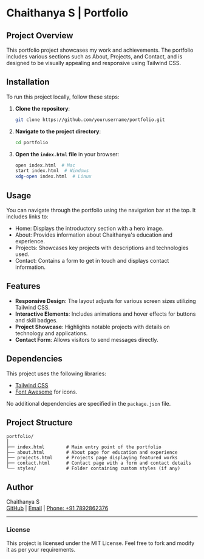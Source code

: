 # Chaithanya S | Portfolio

## Project Overview
This portfolio project showcases my work and achievements. The portfolio includes various sections such as About, Projects, and Contact, and is designed to be visually appealing and responsive using Tailwind CSS.

## Installation
To run this project locally, follow these steps:

1. **Clone the repository**:
   ```bash
   git clone https://github.com/yourusername/portfolio.git
   ```

2. **Navigate to the project directory**:
   ```bash
   cd portfolio
   ```

3. **Open the `index.html` file** in your browser:
   ```bash
   open index.html  # Mac
   start index.html  # Windows
   xdg-open index.html  # Linux
   ```

## Usage
You can navigate through the portfolio using the navigation bar at the top. It includes links to:
- Home: Displays the introductory section with a hero image.
- About: Provides information about Chaithanya's education and experience.
- Projects: Showcases key projects with descriptions and technologies used.
- Contact: Contains a form to get in touch and displays contact information.

## Features
- **Responsive Design**: The layout adjusts for various screen sizes utilizing Tailwind CSS.
- **Interactive Elements**: Includes animations and hover effects for buttons and skill badges.
- **Project Showcase**: Highlights notable projects with details on technology and applications.
- **Contact Form**: Allows visitors to send messages directly.

## Dependencies
This project uses the following libraries:
- [Tailwind CSS](https://tailwindcss.com/)
- [Font Awesome](https://fontawesome.com/) for icons.

No additional dependencies are specified in the `package.json` file.

## Project Structure
```
portfolio/
│
├── index.html        # Main entry point of the portfolio
├── about.html        # About page for education and experience
├── projects.html     # Projects page displaying featured works
├── contact.html      # Contact page with a form and contact details
└── styles/           # Folder containing custom styles (if any)
```

## Author
Chaithanya S  
[GitHub](https://github.com/chaithanya762) | [Email](mailto:chaithanyagowda762@gmail.com) | [Phone: +91 7892862376](tel:+917892862376)

---

### License
This project is licensed under the MIT License. Feel free to fork and modify it as per your requirements.
```